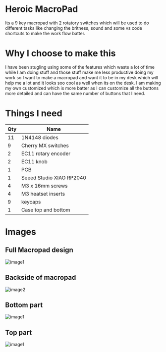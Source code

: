 # Heroic MacroPad
Its a 9 key macropad with 2 rotatory switches which will be used to do different tasks like changing the britness, sound and some vs code shortcuts to make the work flow batter.


# Why I choose to make this 
I have been stugling using some of the features which waste a lot of time while I am doing stuff and those stuff make me less productive doing my work so I want to make a macropad and want it to be in my desk which will help me a lot and it looks soo cool as well when its on the desk. I am making my own customized which is more batter as I can customize all the buttons more detailed and can have the same number of buttons that I need.


# Things I need

| Qty | Name                          |
|-----|-------------------------------|
| 11  | 1N4148 diodes                 |
| 9   | Cherry MX switches            |
| 2   | EC11 rotary encoder           |
| 2   | EC11 knob                     |
| 1   | PCB                           |
| 1   | Seeed Studio XIAO RP2040      |
| 4   | M3 x 16mm screws              |
| 4   | M3 heatset inserts            |
| 9   | keycaps                       |
| 1   | Case top and bottom           |



# Images

## Full Macropad design     

![image1](https://hc-cdn.hel1.your-objectstorage.com/s/v3/76ea3f0357c3c049f1419e6bd2b059cc01bfe10c_screenshot_2025-07-13_at_4.55.08___pm.png)




## Backside of macropad     

![image2](https://hc-cdn.hel1.your-objectstorage.com/s/v3/3017eef95292727ff0c763d5a1ef906ecd4375c0_screenshot_2025-07-13_at_7.10.08___pm.png)    




## Bottom part     

![image1](https://hc-cdn.hel1.your-objectstorage.com/s/v3/154f3e5df5ea869b7e52b4dadb584f8f7d012e61_screenshot_2025-07-13_at_7.09.20___pm.png)    




## Top part     

![image1](https://hc-cdn.hel1.your-objectstorage.com/s/v3/666b6cdf98a71007e8f171d663df3e40fdb64bd4_screenshot_2025-07-13_at_7.09.33___pm.png)




